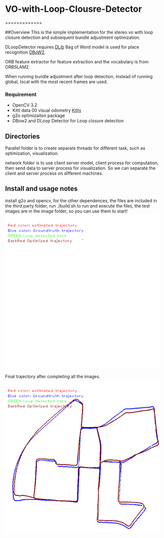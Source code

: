 # VO-with-Loop-Clousre-Detector
=============

##Overview
This is the simple implementation for the stereo vo with loop closure detection and subsequent bundle adjustment optimization.

DLoopDetector requires [DLib](https://github.com/dorian3d/)
Bag of Word model is used for place recognition [DBoW2](https://github.com/dorian3d/DBoW2).

ORB feature extractor for feature extraction and the vocabulary is from ORBSLAM2.

When running bundle adjustment after loop detection, instead of running global, local with the most recent frames are used.

### Requirement
* OpenCV 3.2
* Kitti data 00 visual odometry [Kitty](http://www.cvlibs.net/datasets/kitti/eval_odometry.php)
* g2o optimizaiton package
* DBow2 and DLoop Detector for Loop closure detection 

## Directories
Parallel folder is to create separate threads for different task, such as optimization, visualization.

network folder is to use client server model, client process for computation, then send data to server process for visualization. So we can separate the client and server process on different machines.

## Install and usage notes
install g2o and opencv, for the other dependences, the files are included in the third party folder, run ./build.sh to run and execute the files, the test images are in the image folder, so you can use them to start!
![Loop Closure](path.gif)

Final trajectory after completing all the images.
![](path.png)